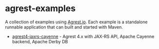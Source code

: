# agrest-examples

A collection of examples using [Agrest.io](https://agrest.io). Each example is a standalone runnable application that can built and started with Maven.

* [agrest4-jaxrs-cayenne](agrest4-jaxrs-cayenne) - Agrest 4.x with JAX-RS API, Apache Cayenne backend, Apache Derby DB
